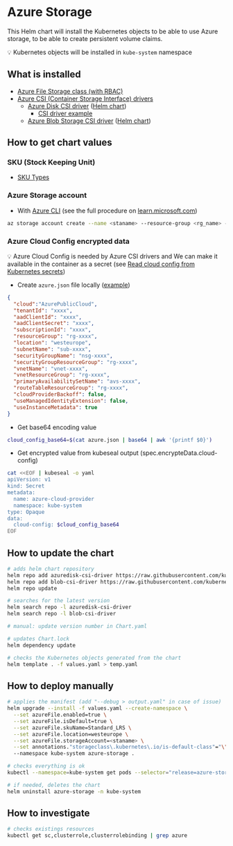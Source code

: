 # Azure Storage

This Helm chart will install the Kubernetes objects to be able to use Azure storage, to be able to create persistent volume claims.

💡 Kubernetes objects will be installed in `kube-system` namespace

## What is installed

* [Azure File Storage class (with RBAC)](https://kubernetes.io/docs/concepts/storage/storage-classes/#azure-file)
* [Azure CSI (Container Storage Interface) drivers](https://learn.microsoft.com/en-us/azure/aks/csi-storage-drivers)
  * [Azure Disk CSI driver](https://github.com/kubernetes-sigs/azuredisk-csi-driver) ([Helm chart](https://github.com/kubernetes-sigs/azuredisk-csi-driver/tree/master/charts))
    * [CSI driver example](https://github.com/kubernetes-sigs/azuredisk-csi-driver/blob/master/deploy/example/e2e_usage.md)
  * [Azure Blob Storage CSI driver](https://github.com/kubernetes-sigs/blob-csi-driver) ([Helm chart](https://github.com/kubernetes-sigs/blob-csi-driver/tree/master/charts))

## How to get chart values

### SKU (Stock Keeping Unit)

* [SKU Types](https://learn.microsoft.com/en-us/rest/api/storagerp/srp_sku_types)

### Azure Storage account

* With [Azure CLI](https://learn.microsoft.com/en-us/cli/azure/) (see the full procedure on [learn.microsoft.com](https://learn.microsoft.com/en-us/azure/storage/common/storage-account-create?tabs=azure-cli))

```bash
az storage account create --name <staname> --resource-group <rg_name> --location westeurope --sku Standard_LRS --kind StorageV2
```

### Azure Cloud Config encrypted data

💡 Azure Cloud Config is needed by Azure CSI drivers and We can make it available in the container as a secret (see [Read cloud config from Kubernetes secrets](https://github.com/kubernetes-sigs/azuredisk-csi-driver/blob/master/docs/read-from-secret.md))

* Create `azure.json` file locally ([example](https://github.com/kubernetes-sigs/azuredisk-csi-driver/blob/master/deploy/example/azure.json))

```json
{
  "cloud":"AzurePublicCloud",
  "tenantId": "xxxx",
  "aadClientId": "xxxx",
  "aadClientSecret": "xxxx",
  "subscriptionId": "xxxx",
  "resourceGroup": "rg-xxxx",
  "location": "westeurope",
  "subnetName": "sub-xxxx",
  "securityGroupName": "nsg-xxxx",
  "securityGroupResourceGroup": "rg-xxxx",
  "vnetName": "vnet-xxxx",
  "vnetResourceGroup": "rg-xxxx",
  "primaryAvailabilitySetName": "avs-xxxx",
  "routeTableResourceGroup": "rg-xxxx",
  "cloudProviderBackoff": false,
  "useManagedIdentityExtension": false,
  "useInstanceMetadata": true
}
```

* Get base64 encoding value

```bash
cloud_config_base64=$(cat azure.json | base64 | awk '{printf $0}')
```

* Get encrypted value from kubeseal output (spec.encrypteData.cloud-config)

```bash
cat <<EOF | kubeseal -o yaml
apiVersion: v1
kind: Secret
metadata:
  name: azure-cloud-provider
  namespace: kube-system
type: Opaque
data:
  cloud-config: $cloud_config_base64
EOF
```

## How to update the chart

```bash
# adds helm chart repository
helm repo add azuredisk-csi-driver https://raw.githubusercontent.com/kubernetes-sigs/azuredisk-csi-driver/master/charts
helm repo add blob-csi-driver https://raw.githubusercontent.com/kubernetes-sigs/blob-csi-driver/master/charts
helm repo update

# searches for the latest version
helm search repo -l azuredisk-csi-driver
helm search repo -l blob-csi-driver

# manual: update version number in Chart.yaml

# updates Chart.lock
helm dependency update

# checks the Kubernetes objects generated from the chart
helm template . -f values.yaml > temp.yaml
```

## How to deploy manually

```bash
# applies the manifest (add "--debug > output.yaml" in case of issue)
helm upgrade --install -f values.yaml --create-namespace \
  --set azureFile.enabled=true \
  --set azureFile.isDefault=true \
  --set azureFile.skuName=Standard_LRS \
  --set azureFile.location=westeurope \
  --set azureFile.storageAccount=<staname> \
  --set annotations."storageclass\.kubernetes\.io/is-default-class"="\"true\""
  --namespace kube-system azure-storage .

# checks everything is ok
kubectl --namespace=kube-system get pods --selector="release=azure-storage" --watch

# if needed, deletes the chart
helm uninstall azure-storage -n kube-system
```

## How to investigate

```bash
# checks existings resources
kubectl get sc,clusterrole,clusterrolebinding | grep azure
```
